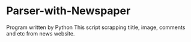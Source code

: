 # Parser-with-Newspaper
Program written by Python
This script scrapping tiitle, image, comments and etc from news website.
